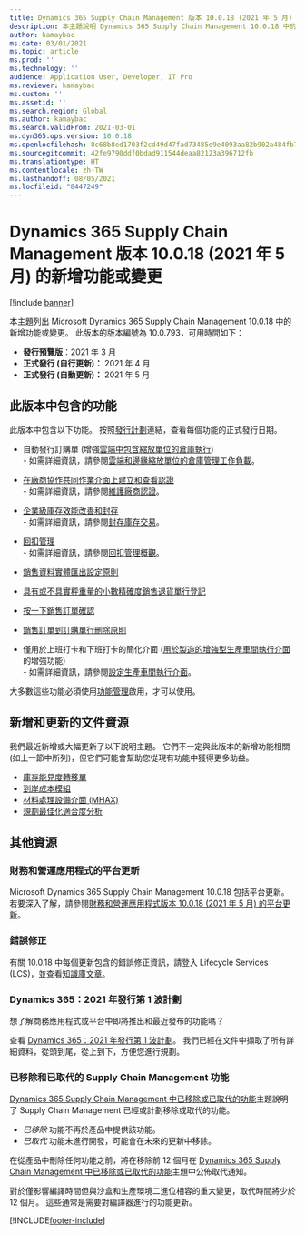 ```yaml
---
title: Dynamics 365 Supply Chain Management 版本 10.0.18 (2021 年 5 月) 的新增功能或變更
description: 本主題說明 Dynamics 365 Supply Chain Management 10.0.18 中的新增功能或變更。
author: kamaybac
ms.date: 03/01/2021
ms.topic: article
ms.prod: ''
ms.technology: ''
audience: Application User, Developer, IT Pro
ms.reviewer: kamaybac
ms.custom: ''
ms.assetid: ''
ms.search.region: Global
ms.author: kamaybac
ms.search.validFrom: 2021-03-01
ms.dyn365.ops.version: 10.0.18
ms.openlocfilehash: 8c68b8ed1703f2cd49d47fad73485e9e4093aa82b902a484fb79bad4dd2dcbfb
ms.sourcegitcommit: 42fe9790ddf0bdad911544deaa82123a396712fb
ms.translationtype: HT
ms.contentlocale: zh-TW
ms.lasthandoff: 08/05/2021
ms.locfileid: "8447249"
---
```

# <a name="whats-new-or-changed-in-dynamics-365-supply-chain-management-version-10018-may-2021"></a>Dynamics 365 Supply Chain Management 版本 10.0.18 (2021 年 5 月) 的新增功能或變更

[!include [banner](../includes/banner.md)]

本主題列出 Microsoft Dynamics 365 Supply Chain Management 10.0.18 中的新增功能或變更。 此版本的版本編號為 10.0.793，可用時間如下：

- **發行預覽版**：2021 年 3 月
- **正式發行 (自行更新)：** 2021 年 4 月
- **正式發行 (自動更新)：** 2021 年 5 月

## <a name="features-included-in-this-release"></a>此版本中包含的功能

此版本中包含以下功能。 按照[發行計劃](/dynamics365-release-plan/2021wave1/finance-operations/dynamics365-supply-chain-management/planned-features)連結，查看每個功能的正式發行日期。

- 自動發行訂購單 (增強[雲端中包含縮放單位的倉庫執行](/dynamics365-release-plan/2021wave1/finance-operations/dynamics365-supply-chain-management/warehouse-execution-scale-units-cloud))<br> - 如需詳細資訊，請參閱[雲端和邊緣縮放單位的倉庫管理工作負載](../cloud-edge/cloud-edge-workload-warehousing.md)。

- [在廠商協作共同作業介面上建立和查看認證](/dynamics365-release-plan/2021wave2/finance-operations/dynamics365-supply-chain-management/create-view-certifications-vendor-collaboration-interface)<br> - 如需詳細資訊，請參閱[維護廠商認證](../../finance/public-sector/manage-vendor-certification.md)。

- [企業級庫存效能改善和封存](/dynamics365-release-plan/2021wave1/finance-operations/dynamics365-supply-chain-management/enterprise-scale-inventory-performance-improvements-archiving)<br> - 如需詳細資訊，請參閱[封存庫存交易](../inventory/archive-inventory-transactions.md)。

- [回扣管理](/dynamics365-release-plan/2021wave1/finance-operations/dynamics365-supply-chain-management/rebate-management)<br> - 如需詳細資訊，請參閱[回扣管理概觀](../rebate-management/rebate-management-overview.md)。

- [銷售資料實體匯出設定原則](/dynamics365-release-plan/2021wave1/finance-operations/dynamics365-supply-chain-management/sales-data-entity-export-setup-policy)

- [具有或不具實秤重量的小數精確度銷售退貨單行登記](/dynamics365-release-plan/2021wave1/finance-operations/dynamics365-supply-chain-management/sales-return-order-line-registration-decimal-precision-without-catch-weight)

- [按一下銷售訂單確認](/dynamics365-release-plan/2021wave1/finance-operations/dynamics365-supply-chain-management/single-click-sales-order-confirmation)

- [銷售訂單到訂購單行刪除原則](/dynamics365-release-plan/2021wave1/finance-operations/dynamics365-supply-chain-management/sales-order-purchase-order-line-deletion-policy)

- 僅用於上班打卡和下班打卡的簡化介面 ([用於製造的增強型生產車間執行介面](/dynamics365-release-plan/2021wave1/finance-operations/dynamics365-supply-chain-management/enhanced-production-floor-execution-interface-manufacturing)的增強功能)<br> - 如需詳細資訊，請參閱[設定生產車間執行介面](../production-control/production-floor-execution-configure.md)。

大多數這些功能必須使用[功能管理](../../fin-ops-core/fin-ops/get-started/feature-management/feature-management-overview.md)啟用，才可以使用。

## <a name="new-and-updated-documentation-resources"></a>新增和更新的文件資源

我們最近新增或大幅更新了以下說明主題。 它們不一定與此版本的新增功能相關 (如上一節中所列)，但它們可能會幫助您從現有功能中獲得更多助益。

- [庫存能見度轉移單](../inventory/inventory-visibility.md)
- [到岸成本模組](../landed-cost/landed-cost-overview.md)
- [材料處理設備介面 (MHAX)](../warehousing/mhax.md)
- [規劃最佳化適合度分析](../master-planning/planning-optimization/planning-optimization-fit-analysis.md)

## <a name="additional-resources"></a>其他資源

### <a name="platform-updates-for-finance-and-operations-apps"></a>財務和營運應用程式的平台更新

Microsoft Dynamics 365 Supply Chain Management 10.0.18 包括平台更新。 若要深入了解，請參閱[財務和營運應用程式版本 10.0.18 (2021 年 5 月) 的平台更新](../../fin-ops-core/dev-itpro/get-started/whats-new-platform-updates-10-0-18.md)。

### <a name="bug-fixes"></a>錯誤修正

有關 10.0.18 中每個更新包含的錯誤修正資訊，請登入 Lifecycle Services (LCS)，並查看[知識庫文章](https://fix.lcs.dynamics.com/Issue/Details?bugId=561679&dbType=3&qc=13bb1641c1be430ead8b21ae3d4e0f800d5b81c39b3a56e890db1de7ede59e46)。

### <a name="dynamics-365-2021-release-wave-1-plan"></a>Dynamics 365：2021 年發行第 1 波計劃

想了解商務應用程式或平台中即將推出和最近發布的功能嗎？

查看 [Dynamics 365：2021 年發行第 1 波計劃](/dynamics365-release-plan/2021wave1/)。 我們已經在文件中擷取了所有詳細資料，從頭到尾，從上到下，方便您進行規劃。

### <a name="removed-and-deprecated-supply-chain-management-features"></a>已移除和已取代的 Supply Chain Management 功能

[Dynamics 365 Supply Chain Management 中已移除或已取代的功能](removed-deprecated-features-scm-updates.md)主題說明了 Supply Chain Management 已經或計劃移除或取代的功能。

- *已移除* 功能不再於產品中提供該功能。
- *已取代* 功能未進行開發，可能會在未來的更新中移除。

在從產品中刪除任何功能之前，將在移除前 12 個月在 [Dynamics 365 Supply Chain Management 中已移除或已取代的功能](removed-deprecated-features-scm-updates.md)主題中公佈取代通知。

對於僅影響編譯時間但與沙盒和生產環境二進位相容的重大變更，取代時間將少於 12 個月。 這些通常是需要對編譯器進行的功能更新。


[!INCLUDE[footer-include](../../includes/footer-banner.md)]

